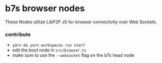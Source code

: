 # b7s browser nodes

These Nodes utilize LibP2P JS for browser connectivity over Web Sockets.

### contribute

* `yarn && yarn workspaces run start`
* edit the boot node in `src/browser.ts`
* make sure to use the `--websocket` flag on the b7s head node